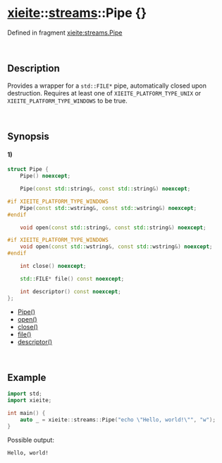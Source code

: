 # [xieite](../../xieite.md)\:\:[streams](../../streams.md)\:\:Pipe \{\}
Defined in fragment [xieite:streams.Pipe](../../../src/streams/pipe.cpp)

&nbsp;

## Description
Provides a wrapper for a `std::FILE*` pipe, automatically closed upon destruction. Requires at least one of `XIEITE_PLATFORM_TYPE_UNIX` or `XIEITE_PLATFORM_TYPE_WINDOWS` to be true.

&nbsp;

## Synopsis
#### 1)
```cpp
struct Pipe {
    Pipe() noexcept;

    Pipe(const std::string&, const std::string&) noexcept;

#if XIEITE_PLATFORM_TYPE_WINDOWS
    Pipe(const std::wstring&, const std::wstring&) noexcept;
#endif

    void open(const std::string&, const std::string&) noexcept;

#if XIEITE_PLATFORM_TYPE_WINDOWS
    void open(const std::wstring&, const std::wstring&) noexcept;
#endif

    int close() noexcept;

    std::FILE* file() const noexcept;

    int descriptor() const noexcept;
};
```
- [Pipe\(\)](./structures/pipe/1/operators/constructor.md)
- [open\(\)](./structures/pipe/open.md)
- [close\(\)](./structures/pipe/close.md)
- [file\(\)](./structures/pipe/file.md)
- [descriptor\(\)](./structures/pipe/descriptor.md)

&nbsp;

## Example
```cpp
import std;
import xieite;

int main() {
    auto _ = xieite::streams::Pipe("echo \"Hello, world!\"", "w");
}
```
Possible output:
```
Hello, world!
```
